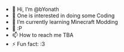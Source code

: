 - 👋 Hi, I’m @bYonath
- 👀 One is interested in doing some Coding
- 🌱 I’m currently learning Minecraft Modding
- 💞️ :P
- 📫 How to reach me TBA
- ⚡ Fun fact: :3

<!---
bYonath/bYonath is a ✨ special ✨ repository because its `README.md` (this file) appears on your GitHub profile.
You can click the Preview link to take a look at your changes.
--->
